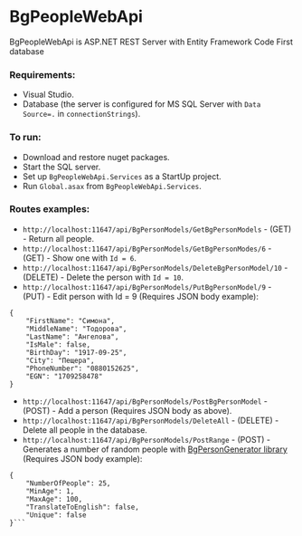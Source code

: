 BgPeopleWebApi
==============
BgPeopleWebApi is ASP.NET REST Server with Entity Framework Code First database

### Requirements:
*	Visual Studio.
*	Database (the server is configured for MS SQL Server with `Data Source=.` in `connectionStrings`).

### To run:
*	Download and restore nuget packages.
*	Start the SQL server.
*	Set up `BgPeopleWebApi.Services` as a StartUp project.
*	Run `Global.asax` from `BgPeopleWebApi.Services`.

### Routes examples:
*	`http://localhost:11647/api/BgPersonModels/GetBgPersonModels` - (GET) - Return all people.
*	`http://localhost:11647/api/BgPersonModels/GetBgPersonModes/6` - (GET) -  Show one with `Id = 6`.
*	`http://localhost:11647/api/BgPersonModels/DeleteBgPersonModel/10` - (DELETE) - Delete the person with `Id = 10`.
*	`http://localhost:11647/api/BgPersonModels/PutBgPersonModel/9` - (PUT) - Edit person with Id = 9 (Requires JSON body example):
```
{
    "FirstName": "Симона",
    "MiddleName": "Тодорова",
    "LastName": "Ангелова",
    "IsMale": false,
    "BirthDay": "1917-09-25",
    "City": "Пещера",
    "PhoneNumber": "0880152625",
    "EGN": "1709258478"
}
```
*	`http://localhost:11647/api/BgPersonModels/PostBgPersonModel` - (POST) - Add a person (Requires JSON body as above).
*	`http://localhost:11647/api/BgPersonModels/DeleteAll` - (DELETE) - Delete all people in the database.
*	`http://localhost:11647/api/BgPersonModels/PostRange` - (POST) - Generates a number of random people with [BgPersonGenerator library](https://github.com/TsvetanKT/BgPersonGenerator) (Requires JSON body example):
```
{
    "NumberOfPeople": 25,
    "MinAge": 1,
    "MaxAge": 100,
    "TranslateToEnglish": false,
    "Unique": false
}```